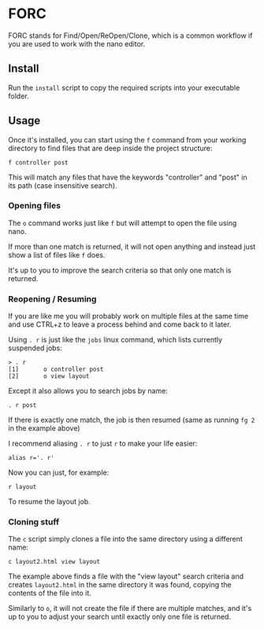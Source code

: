 # FORC

FORC stands for Find/Open/ReOpen/Clone, which is a common workflow if you are used to work with the nano editor.

## Install

Run the `install` script to copy the required scripts into your executable folder.

## Usage
Once it's installed, you can start using the `f` command from your working directory to find files that are deep inside the project structure:

```
f controller post
```

This will match any files that have the keywords "controller" and "post" in its path (case insensitive search).

### Opening files

The `o` command works just like `f` but will attempt to open the file using nano.

If more than one match is returned, it will not open anything and instead just show a list of files like `f` does.

It's up to you to improve the search criteria so that only one match is returned.

### Reopening / Resuming

If you are like me you will probably work on multiple files at the same time and use CTRL+z to leave a process behind and come back to it later.

Using `. r` is just like the `jobs` linux command, which lists currently suspended jobs:

```
> . r
[1]       o controller post
[2]       o view layout
```

Except it also allows you to search jobs by name:

```
. r post
```

If there is exactly one match, the job is then resumed (same as running `fg 2` in the example above)

I recommend aliasing `. r` to just `r` to make your life easier:

```
alias r='. r'
```

Now you can just, for example:

```
r layout
```

To resume the layout job.

### Cloning stuff

The `c` script simply clones a file into the same directory using a different name:

```
c layout2.html view layout
```

The example above finds a file with the "view layout" search criteria and creates `layout2.html` in the same directory it was found, copying the contents of the file into it.

Similarly to `o`, it will not create the file if there are multiple matches, and it's up to you to adjust your search until exactly only one file is returned.

